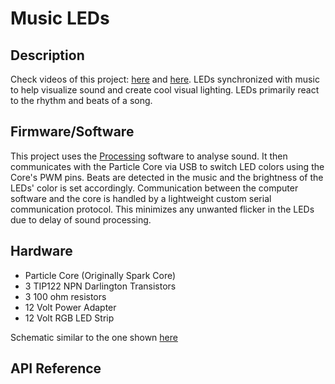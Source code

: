 # Music LEDs

## Description
Check videos of this project: [here](https://www.youtube.com/watch?v=JqFhMSmfuxY) and [here](https://www.youtube.com/watch?v=llXvh4BSNa4). LEDs synchronized with music to help visualize sound and create cool visual lighting. LEDs primarily react to the rhythm and beats of a song.

## Firmware/Software
This project uses the [Processing](https://processing.org/) software to analyse sound. It then communicates with the Particle Core via USB to switch LED colors using the Core's PWM pins. Beats are detected in the music and the brightness of the LEDs' color is set accordingly. Communication between the computer software and the core is handled by a lightweight custom serial communication protocol. This minimizes any unwanted flicker in the LEDs due to delay of sound processing.

## Hardware
* Particle Core (Originally Spark Core)
* 3 TIP122 NPN Darlington Transistors
* 3 100 ohm resistors
* 12 Volt Power Adapter
* 12 Volt RGB LED Strip

Schematic similar to the one shown [here](https://cdn-learn.adafruit.com/assets/assets/000/002/693/original/led_strips_ledstripbjt.gif?1448059603)

## API Reference

## 
